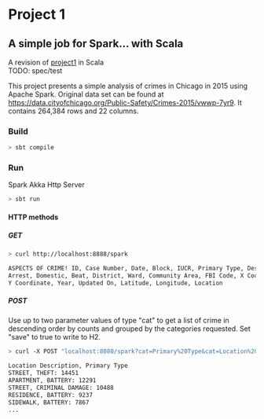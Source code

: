 # Project 1

## A simple job for Spark... with Scala

A revision of [project1](https://github.com/200413-java-spark/project-1-jeremy) in Scala  
TODO: spec/test

This project presents a simple analysis of crimes in Chicago in 2015 using Apache Spark.
Original data set can be found at <https://data.cityofchicago.org/Public-Safety/Crimes-2015/vwwp-7yr9>.
It contains 264,384 rows and 22 columns.

### Build

```bash
> sbt compile
```

### Run

Spark Akka Http Server

```bash
> sbt run
```

#### HTTP methods

##### GET

```bash
> curl http://localhost:8888/spark

ASPECTS OF CRIME! ID, Case Number, Date, Block, IUCR, Primary Type, Description, Location Description,
Arrest, Domestic, Beat, District, Ward, Community Area, FBI Code, X Coordinate,
Y Coordinate, Year, Updated On, Latitude, Longitude, Location
```

##### POST

Use up to two parameter values of type "cat" to get a list of crime in descending
order by counts and grouped by the categories requested. Set "save" to true to write to
H2.

```bash
> curl -X POST "localhost:8080/spark?cat=Primary%20Type&cat=Location%20Description&save=true"

Location Description, Primary Type
STREET, THEFT: 14451
APARTMENT, BATTERY: 12291
STREET, CRIMINAL DAMAGE: 10488
RESIDENCE, BATTERY: 9237
SIDEWALK, BATTERY: 7867
...
```
